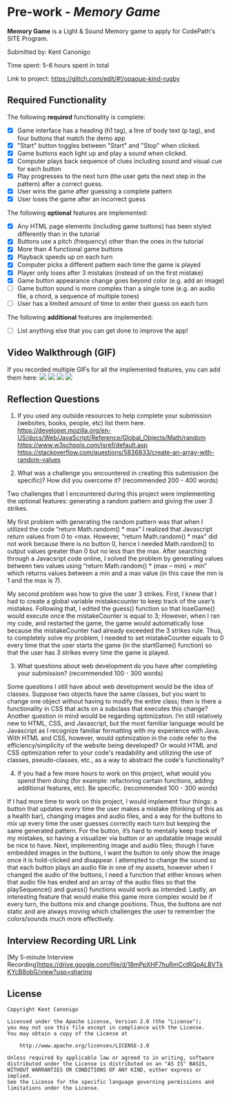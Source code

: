 # Pre-work - *Memory Game*

**Memory Game** is a Light & Sound Memory game to apply for CodePath's SITE Program. 

Submitted by: Kent Canonigo

Time spent: 5-6 hours spent in total

Link to project: https://glitch.com/edit/#!/opaque-kind-rugby 

## Required Functionality

The following **required** functionality is complete:

* [x] Game interface has a heading (h1 tag), a line of body text (p tag), and four buttons that match the demo app
* [x] "Start" button toggles between "Start" and "Stop" when clicked. 
* [x] Game buttons each light up and play a sound when clicked. 
* [x] Computer plays back sequence of clues including sound and visual cue for each button
* [x] Play progresses to the next turn (the user gets the next step in the pattern) after a correct guess. 
* [x] User wins the game after guessing a complete pattern
* [x] User loses the game after an incorrect guess

The following **optional** features are implemented:

* [x] Any HTML page elements (including game buttons) has been styled differently than in the tutorial
* [x] Buttons use a pitch (frequency) other than the ones in the tutorial
* [x] More than 4 functional game buttons
* [x] Playback speeds up on each turn
* [x] Computer picks a different pattern each time the game is played
* [x] Player only loses after 3 mistakes (instead of on the first mistake)
* [x] Game button appearance change goes beyond color (e.g. add an image)
* [ ] Game button sound is more complex than a single tone (e.g. an audio file, a chord, a sequence of multiple tones)
* [ ] User has a limited amount of time to enter their guess on each turn

The following **additional** features are implemented:

- [ ] List anything else that you can get done to improve the app!

## Video Walkthrough (GIF)

If you recorded multiple GIFs for all the implemented features, you can add them here:
![](https://i.imgur.com/2C9r6Zx.gif)
![](https://i.imgur.com/NclC0ro.gif)
![](https://i.imgur.com/ZBUWHCa.gif)
![](https://i.imgur.com/jT449on.gif)


## Reflection Questions
1. If you used any outside resources to help complete your submission (websites, books, people, etc) list them here. 
https://developer.mozilla.org/en-US/docs/Web/JavaScript/Reference/Global_Objects/Math/random
https://www.w3schools.com/jsref/default.asp
https://stackoverflow.com/questions/5836833/create-an-array-with-random-values

2. What was a challenge you encountered in creating this submission (be specific)? How did you overcome it? (recommended 200 - 400 words) 

Two challenges that I encountered during this project were implementing the optional features: generating a random pattern and giving the user 3 strikes. 

My first problem with generating the random pattern was that when I utilized the code “return Math.random() * max” I realized that Javascript return values from 0 to <max. However, “return Math.random() * max” did not work because there is no button 0, hence I needed Math.random() to output values greater than 0 but no less than the max. After searching through a Javacsript code online, I solved the problem by generating values between two values using “return Math.random() * (max – min) + min” which returns values between a min and a max value (in this case the min is 1 and the max is 7).

My second problem was how to give the user 3 strikes. First, I knew that I had to create a global variable mistakecounter to keep track of the user’s mistakes. Following that, I edited the guess() function so that loseGame() would execute once the mistakeCounter is equal to 3; However, when I ran my code, and restarted the game, the game would automatically lose because the mistakeCounter had already exceeded the 3 strikes rule. Thus, to completely solve my problem, I needed to set mistakeCounter equals to 0 every time that the user starts the game (in the startGame() function) so that the user has 3 strikes every time the game is played. 

3. What questions about web development do you have after completing your submission? (recommended 100 - 300 words) 
 
Some questions I still have about web development would be the idea of classes. Suppose two objects have the same classes, but you want to change one object without having to modify the entire class; then is there a functionality in CSS that acts on a subclass that executes this change? Another question in mind would be regarding optimization. I’m still relatively new to HTML, CSS, and Javascript, but the most familiar language would be Javascript as I recognize familiar formatting with my experience with Java. With HTML and CSS, however, would optimization in the code refer to the efficiency/simplicity of the website being developed? Or would HTML and CSS optimization refer to your code's readability and utilizing the use of classes, pseudo-classes, etc., as a way to abstract the code's functionality?

4. If you had a few more hours to work on this project, what would you spend them doing (for example: refactoring certain functions, adding additional features, etc). Be specific. (recommended 100 - 300 words) 

If I had more time to work on this project, I would implement four things: a button that updates every time the user makes a mistake (thinking of this as a health bar), changing images and audio files, and a way for the buttons to mix up every time the user guesses correctly each turn but keeping the same generated pattern. For the button, it’s hard to mentally keep track of my mistakes, so having a visualizer via button or an updatable image would be nice to have. Next, implementing image and audio files; though I have embedded images in the buttons, I want the button to only show the image once it is hold-clicked and disappear. I attempted to change the sound so that each button plays an audio file in one of my assets, however when I changed the audio of the buttons, I need a function that either knows when that audio file has ended and an array of the audio files so that the playSequence() and guess() functions would work as intended. Lastly, an interesting feature that would make this game more complex would be if every turn, the buttons mix and change positions. Thus, the buttons are not static and are always moving which challenges the user to remember the colors/sounds much more effectively. 

## Interview Recording URL Link

[My 5-minute Interview Recording]https://drive.google.com/file/d/18mPpXHF7huRmCctRQpALBVTkKYcB8obG/view?usp=sharing

## License

    Copyright Kent Canonigo

    Licensed under the Apache License, Version 2.0 (the "License");
    you may not use this file except in compliance with the License.
    You may obtain a copy of the License at

        http://www.apache.org/licenses/LICENSE-2.0

    Unless required by applicable law or agreed to in writing, software
    distributed under the License is distributed on an "AS IS" BASIS,
    WITHOUT WARRANTIES OR CONDITIONS OF ANY KIND, either express or implied.
    See the License for the specific language governing permissions and
    limitations under the License.
